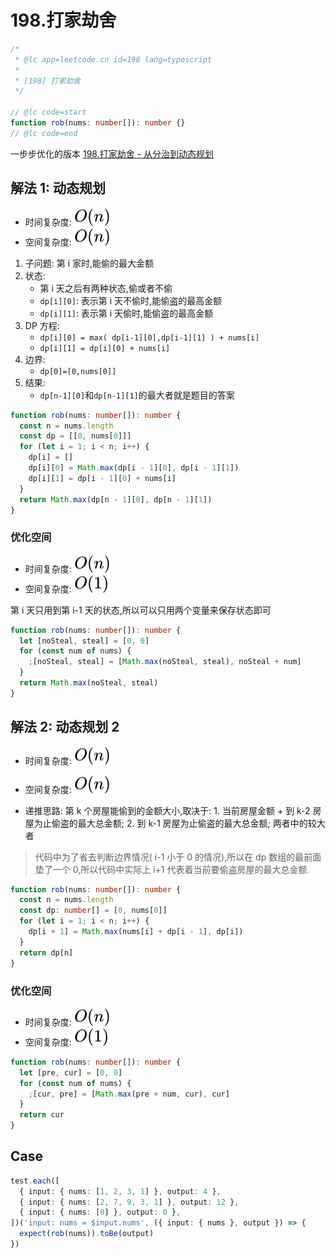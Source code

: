 # 198.打家劫舍

```ts
/*
 * @lc app=leetcode.cn id=198 lang=typescript
 *
 * [198] 打家劫舍
 */

// @lc code=start
function rob(nums: number[]): number {}
// @lc code=end
```

一步步优化的版本 [198.打家劫舍 - 从分治到动态规划](../专项训练/动态规划/198.打家劫舍.md)

## 解法 1: 动态规划

- 时间复杂度: <!-- $O(n)$ --> <img style="transform: translateY(0.1em); background: white;" src="./svg/o-n.svg" alt="O(n)">
- 空间复杂度: <!-- $O(n)$ --> <img style="transform: translateY(0.1em); background: white;" src="./svg/o-n.svg" alt="O(n)">

1. 子问题: 第 i 家时,能偷的最大金额
2. 状态:
   - 第 i 天之后有两种状态,偷或者不偷
   - `dp[i][0]`: 表示第 i 天不偷时,能偷盗的最高金额
   - `dp[i][1]`: 表示第 i 天偷时,能偷盗的最高金额
3. DP 方程:
   - `dp[i][0] = max( dp[i-1][0],dp[i-1][1] ) + nums[i]`
   - `dp[i][1] = dp[i][0] + nums[i]`
4. 边界:
   - `dp[0]=[0,nums[0]]`
5. 结果:
   - `dp[n-1][0]`和`dp[n-1][1]`的最大者就是题目的答案

```ts
function rob(nums: number[]): number {
  const n = nums.length
  const dp = [[0, nums[0]]]
  for (let i = 1; i < n; i++) {
    dp[i] = []
    dp[i][0] = Math.max(dp[i - 1][0], dp[i - 1][1])
    dp[i][1] = dp[i - 1][0] + nums[i]
  }
  return Math.max(dp[n - 1][0], dp[n - 1][1])
}
```

### 优化空间

- 时间复杂度: <!-- $O(n)$ --> <img style="transform: translateY(0.1em); background: white;" src="./svg/o-n.svg" alt="O(n)">
- 空间复杂度: <!-- $O(1)$ --> <img style="transform: translateY(0.1em); background: white;" src="./svg/o-1.svg" alt="O(1)">

第 i 天只用到第 i-1 天的状态,所以可以只用两个变量来保存状态即可

```ts
function rob(nums: number[]): number {
  let [noSteal, steal] = [0, 0]
  for (const num of nums) {
    ;[noSteal, steal] = [Math.max(noSteal, steal), noSteal + num]
  }
  return Math.max(noSteal, steal)
}
```

## 解法 2: 动态规划 2

- 时间复杂度: <!-- $O(n)$ --> <img style="transform: translateY(0.1em); background: white;" src="./svg/o-n.svg" alt="O(n)">
- 空间复杂度: <!-- $O(n)$ --> <img style="transform: translateY(0.1em); background: white;" src="./svg/o-n.svg" alt="O(n)">

- 递推思路: 第 k 个房屋能偷到的金额大小,取决于: 1. 当前房屋金额 + 到 k-2 房屋为止偷盗的最大总金额; 2. 到 k-1 房屋为止偷盗的最大总金额; 两者中的较大者

> 代码中为了省去判断边界情况( i-1 小于 0 的情况),所以在 dp 数组的最前面垫了一个 0,所以代码中实际上 i+1 代表着当前要偷盗房屋的最大总金额.

```ts
function rob(nums: number[]): number {
  const n = nums.length
  const dp: number[] = [0, nums[0]]
  for (let i = 1; i < n; i++) {
    dp[i + 1] = Math.max(nums[i] + dp[i - 1], dp[i])
  }
  return dp[n]
}
```

### 优化空间

- 时间复杂度: <!-- $O(n)$ --> <img style="transform: translateY(0.1em); background: white;" src="./svg/o-n.svg" alt="O(n)">
- 空间复杂度: <!-- $O(1)$ --> <img style="transform: translateY(0.1em); background: white;" src="./svg/o-1.svg" alt="O(1)">

```ts
function rob(nums: number[]): number {
  let [pre, cur] = [0, 0]
  for (const num of nums) {
    ;[cur, pre] = [Math.max(pre + num, cur), cur]
  }
  return cur
}
```

## Case

```ts
test.each([
  { input: { nums: [1, 2, 3, 1] }, output: 4 },
  { input: { nums: [2, 7, 9, 3, 1] }, output: 12 },
  { input: { nums: [0] }, output: 0 },
])('input: nums = $input.nums', ({ input: { nums }, output }) => {
  expect(rob(nums)).toBe(output)
})
```
